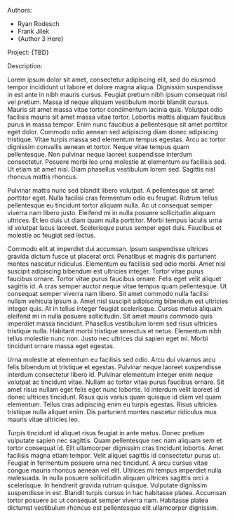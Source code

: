 Authors: 

- Ryan Rodesch
- Frank Jilek
- {Author 3 Here}

Project: {TBD}

Description:

Lorem ipsum dolor sit amet, consectetur adipiscing elit, sed do eiusmod tempor incididunt ut labore et dolore magna aliqua. Dignissim suspendisse in est ante in nibh mauris cursus. Feugiat pretium nibh ipsum consequat nisl vel pretium. Massa id neque aliquam vestibulum morbi blandit cursus. Mauris sit amet massa vitae tortor condimentum lacinia quis. Volutpat odio facilisis mauris sit amet massa vitae tortor. Lobortis mattis aliquam faucibus purus in massa tempor. Enim nunc faucibus a pellentesque sit amet porttitor eget dolor. Commodo odio aenean sed adipiscing diam donec adipiscing tristique. Vitae turpis massa sed elementum tempus egestas. Arcu ac tortor dignissim convallis aenean et tortor. Neque vitae tempus quam pellentesque. Non pulvinar neque laoreet suspendisse interdum consectetur. Posuere morbi leo urna molestie at elementum eu facilisis sed. Ut etiam sit amet nisl. Diam phasellus vestibulum lorem sed. Sagittis nisl rhoncus mattis rhoncus.

Pulvinar mattis nunc sed blandit libero volutpat. A pellentesque sit amet porttitor eget. Nulla facilisi cras fermentum odio eu feugiat. Rutrum tellus pellentesque eu tincidunt tortor aliquam nulla. Ac ut consequat semper viverra nam libero justo. Eleifend mi in nulla posuere sollicitudin aliquam ultrices. Et leo duis ut diam quam nulla porttitor. Morbi tempus iaculis urna id volutpat lacus laoreet. Scelerisque purus semper eget duis. Faucibus et molestie ac feugiat sed lectus.

Commodo elit at imperdiet dui accumsan. Ipsum suspendisse ultrices gravida dictum fusce ut placerat orci. Penatibus et magnis dis parturient montes nascetur ridiculus. Elementum eu facilisis sed odio morbi. Amet nisl suscipit adipiscing bibendum est ultricies integer. Tortor vitae purus faucibus ornare. Tortor vitae purus faucibus ornare. Felis eget velit aliquet sagittis id. A cras semper auctor neque vitae tempus quam pellentesque. Ut consequat semper viverra nam libero. Sit amet commodo nulla facilisi nullam vehicula ipsum a. Amet nisl suscipit adipiscing bibendum est ultricies integer quis. At in tellus integer feugiat scelerisque. Cursus metus aliquam eleifend mi in nulla posuere sollicitudin. Sit amet mauris commodo quis imperdiet massa tincidunt. Phasellus vestibulum lorem sed risus ultricies tristique nulla. Habitant morbi tristique senectus et netus. Elementum nibh tellus molestie nunc non. Justo nec ultrices dui sapien eget mi. Morbi tincidunt ornare massa eget egestas.

Urna molestie at elementum eu facilisis sed odio. Arcu dui vivamus arcu felis bibendum ut tristique et egestas. Pulvinar neque laoreet suspendisse interdum consectetur libero id. Pulvinar elementum integer enim neque volutpat ac tincidunt vitae. Nullam ac tortor vitae purus faucibus ornare. Sit amet risus nullam eget felis eget nunc lobortis. Id interdum velit laoreet id donec ultrices tincidunt. Risus quis varius quam quisque id diam vel quam elementum. Tellus cras adipiscing enim eu turpis egestas. Risus ultricies tristique nulla aliquet enim. Dis parturient montes nascetur ridiculus mus mauris vitae ultricies leo.

Turpis tincidunt id aliquet risus feugiat in ante metus. Donec pretium vulputate sapien nec sagittis. Quam pellentesque nec nam aliquam sem et tortor consequat id. Elit ullamcorper dignissim cras tincidunt lobortis. Amet facilisis magna etiam tempor. Velit aliquet sagittis id consectetur purus ut. Feugiat in fermentum posuere urna nec tincidunt. A arcu cursus vitae congue mauris rhoncus aenean vel elit. Ultrices mi tempus imperdiet nulla malesuada. In nulla posuere sollicitudin aliquam ultrices sagittis orci a scelerisque. In hendrerit gravida rutrum quisque. Vulputate dignissim suspendisse in est. Blandit turpis cursus in hac habitasse platea. Accumsan tortor posuere ac ut consequat semper viverra nam. Habitasse platea dictumst vestibulum rhoncus est pellentesque elit ullamcorper dignissim.